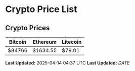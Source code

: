 # Crypto Price List

## Crypto Prices
| Bitcoin | Ethereum | Litecoin |
| ------- | -------- | -------- |
| $84766 | $1634.55 | $79.01 |
**Last Updated:** 2025-04-14 04:37 UTC
**Last Updated:** $DATE$
